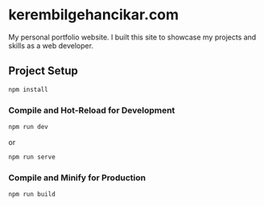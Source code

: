 # kerembilgehancikar.com

My personal portfolio website. I  built this site to showcase my projects and skills as a web developer.

## Project Setup

```sh
npm install
```

### Compile and Hot-Reload for Development

```sh
npm run dev
```
or

```sh
npm run serve
```

### Compile and Minify for Production

```sh
npm run build
```
